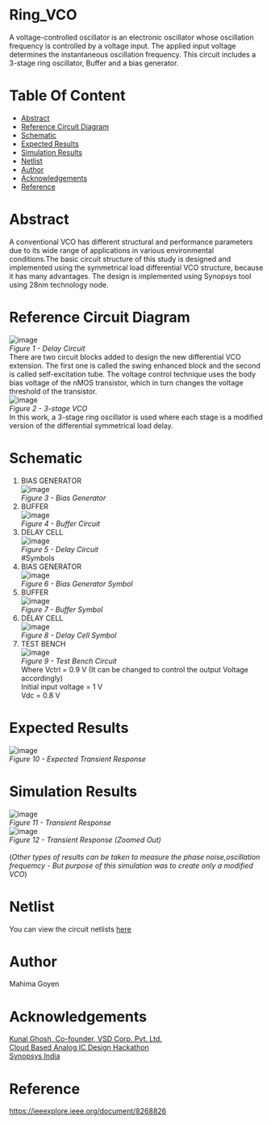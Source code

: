 # Ring_VCO <br/>
A voltage-controlled oscillator is an electronic oscillator whose oscillation frequency is controlled by a voltage input. The applied input voltage determines the instantaneous oscillation frequency. This circuit includes a 3-stage ring oscillator, Buffer and a bias generator.
# Table Of Content <br/>
* [Abstract](https://github.com/Mahima-Goyen/Ring_VCO#abstract)<br/>
* [Reference Circuit Diagram](https://github.com/Mahima-Goyen/Ring_VCO#reference-circuit-diagram)<br/>
* [Schematic](https://github.com/Mahima-Goyen/Ring_VCO#schematic)<br/>
* [Expected Results](https://github.com/Mahima-Goyen/Ring_VCO#expected-results)<br/>
* [Simulation Results](https://github.com/Mahima-Goyen/Ring_VCO#simulation-results)<br/>
* [Netlist](https://github.com/Mahima-Goyen/Ring_VCO#netlist)<br/>
* [Author](https://github.com/Mahima-Goyen/Ring_VCO#author)<br/>
* [Acknowledgements](https://github.com/Mahima-Goyen/Ring_VCO#acknowledgements-)<br/>
* [Reference](https://github.com/Mahima-Goyen/Ring_VCO#reference-)<br/>
# Abstract<br/>
A conventional VCO has different structural and performance parameters due to its wide range of applications in various environmental conditions.The basic circuit structure of this study is designed and implemented using the symmetrical load differential VCO structure, because it has many advantages. The design is implemented using Synopsys tool using 28nm technology node. 

# Reference Circuit Diagram<br/>
![image](https://user-images.githubusercontent.com/100615611/156039758-b97fe2d3-df31-4414-80a2-adbbf0a73d95.png)<br/>
*Figure 1 - Delay Circuit*<br/>
There are two circuit blocks added to design the new differential VCO extension. The first one is called the swing enhanced block and the second is called self-excitation tube.
The voltage control technique uses the body bias voltage of the nMOS transistor, which in turn changes the voltage threshold of the transistor.
<br/>
![image](https://user-images.githubusercontent.com/100615611/156039714-a9fbcf1c-9ff4-40f3-b960-41adcdeaa7e4.png)<br/>
*Figure 2 - 3-stage VCO*<br/>
In this work, a 3-stage ring oscillator is used where each stage is a modified version of the differential symmetrical load delay. 

# Schematic<br/>
1. BIAS GENERATOR<br/>
![image](https://user-images.githubusercontent.com/100615611/156038092-6860b2ff-21f1-4249-98bd-b2f4a02284a0.png)<br/>
*Figure 3 - Bias Generator*<br/>
2. BUFFER<br/>
![image](https://user-images.githubusercontent.com/100615611/156038179-7b9d7eec-75fd-4b44-9309-eaf4d8c5738e.png)<br/>
*Figure 4 - Buffer Circuit*<br/>
3. DELAY CELL<br/>
![image](https://user-images.githubusercontent.com/100615611/156038295-6f0fdbb5-7f11-469c-9573-0c8d27874c1b.png)<br/>
*Figure 5 - Delay Circuit*<br/>
#Symbols<br/>
1. BIAS GENERATOR<br/>
![image](https://user-images.githubusercontent.com/100615611/156039313-e4307be1-119e-4c82-a803-251dd4bcec24.png)<br/>
*Figure 6 - Bias Generator Symbol*<br/>
2. BUFFER<br/>
![image](https://user-images.githubusercontent.com/100615611/156039223-11dfd259-751b-4050-917e-2ed1c9c075b1.png)<br/>
*Figure 7 - Buffer Symbol*<br/>
3. DELAY CELL<br/>
![image](https://user-images.githubusercontent.com/100615611/156039128-a4f74664-d315-4f92-97d1-2c5558417675.png)<br/>
*Figure 8 - Delay Cell Symbol*<br/>
4. TEST BENCH<br/>
![image](https://user-images.githubusercontent.com/100615611/156037769-a591f095-72a9-468d-867a-aee673031abe.png)<br/>
*Figure 9 - Test Bench Circuit*<br/>
Where Vctrl = 0.9 V (It can be changed to control the output Voltage accordingly)<br/>
Initial input voltage = 1 V<br/>
Vdc = 0.8 V

# Expected Results<br/>
 ![image](https://user-images.githubusercontent.com/100615611/156039589-03cb4df2-13ad-4a0a-a967-7adb32fa27a3.png)<br/>
 *Figure 10 - Expected Transient Response*<br/>
# Simulation Results<br/>
![image](https://user-images.githubusercontent.com/100615611/156037458-8d2a0176-1520-4656-9c09-4add9b52e469.png)<br/>
 *Figure 11 - Transient Response*<br/>
![image](https://user-images.githubusercontent.com/100615611/156037683-b11efbf3-a1bb-4d5c-a22a-fea69efabdd8.png)<br/>
 *Figure 12 - Transient Response (Zoomed Out)*<br/>
<br/>(*Other types of results can be taken to measure the phase noise,oscillation frequemcy - But purpose of this simulation was to create only a modified VCO*)<br/>
# Netlist<br/>
You can view the circuit netlists [here](https://github.com/Mahima-Goyen/Ring_VCO/blob/main/Netlist)<br/>
# Author<br/>
Mahima Goyen<br/>
# Acknowledgements <br/>
[Kunal Ghosh, Co-founder, VSD Corp. Pvt. Ltd.](https://www.linkedin.com/in/kunal-ghosh-vlsisystemdesign-com-28084836/)<br/>
[Cloud Based Analog IC Design Hackathon](https://www.iith.ac.in/events/2022/02/15/Cloud-Based-Analog-IC-Design-Hackathon/)<br/>
[Synopsys India](https://www.synopsys.com/)<br/>
# Reference <br/>
https://ieeexplore.ieee.org/document/8268826 <br/>

